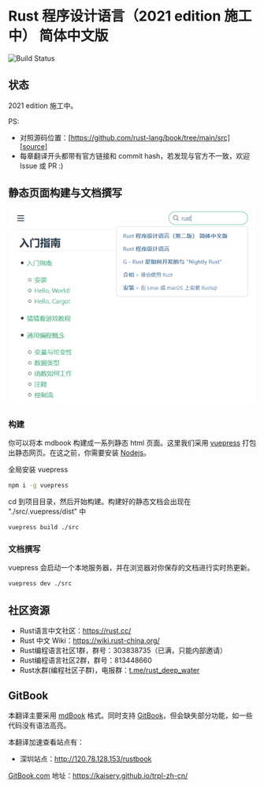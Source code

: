 # Rust 程序设计语言（2021 edition 施工中） 简体中文版

![Build Status](https://github.com/KaiserY/trpl-zh-cn/workflows/CI/badge.svg)

## 状态

2021 edition 施工中。

PS:

* 对照源码位置：[https://github.com/rust-lang/book/tree/main/src][source]
* 每章翻译开头都带有官方链接和 commit hash，若发现与官方不一致，欢迎 Issue 或 PR :)

[source]: https://github.com/rust-lang/book/tree/main/src

## 静态页面构建与文档撰写

![image](./vuepress_page.png)

### 构建

你可以将本 mdbook 构建成一系列静态 html 页面。这里我们采用 [vuepress](https://vuepress.vuejs.org/zh/) 打包出静态网页。在这之前，你需要安装 [Nodejs](https://nodejs.org/zh-cn/)。

全局安装 vuepress

``` bash
npm i -g vuepress
```

cd 到项目目录，然后开始构建。构建好的静态文档会出现在 "./src/.vuepress/dist" 中

```bash
vuepress build ./src
```

### 文档撰写

vuepress 会启动一个本地服务器，并在浏览器对你保存的文档进行实时热更新。

```bash
vuepress dev ./src
```

## 社区资源

- Rust语言中文社区：<https://rust.cc/>
- Rust 中文 Wiki：<https://wiki.rust-china.org/>
- Rust编程语言社区1群，群号：303838735（已满，只能内部邀请）
- Rust编程语言社区2群，群号：813448660
- Rust水群(编程社区子群)，电报群：[t.me/rust_deep_water](//t.me/rust_deep_water)

## GitBook

本翻译主要采用 [mdBook](https://github.com/rust-lang-nursery/mdBook) 格式。同时支持 [GitBook](https://github.com/GitbookIO/gitbook)，但会缺失部分功能，如一些代码没有语法高亮。

本翻译加速查看站点有：
 - 深圳站点：<http://120.78.128.153/rustbook>

[GitBook.com](https://www.gitbook.com/) 地址：<https://kaisery.github.io/trpl-zh-cn/>
